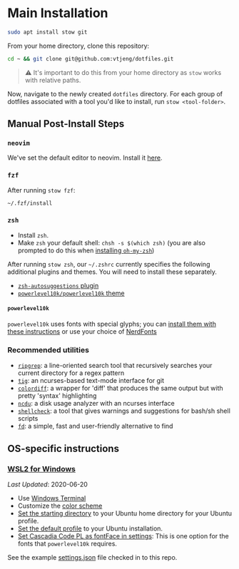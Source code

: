 # Main Installation

```sh
sudo apt install stow git
```

From your home directory, clone this repository:

```sh
cd ~ && git clone git@github.com:vtjeng/dotfiles.git
```

> :warning: It's important to do this from your home directory as `stow` works with relative paths.

Now, navigate to the newly created `dotfiles` directory. For each group of dotfiles associated with a tool you'd like to install, run `stow <tool-folder>`.

## Manual Post-Install Steps

### `neovim`

We've set the default editor to neovim. Install it [here](https://github.com/neovim/neovim/wiki/Installing-Neovim).

### `fzf`

After running `stow fzf`:

```sh
~/.fzf/install
```

### `zsh`

- Install `zsh`.
- Make `zsh` your default shell: `chsh -s $(which zsh)` (you are also prompted to do this when [installing `oh-my-zsh`](https://ohmyz.sh/))

After running `stow zsh`, our `~/.zshrc` currently specifies the following additional plugins and themes. You will need to install these separately.

- [`zsh-autosuggestions` plugin](https://github.com/zsh-users/zsh-autosuggestions)
- [`powerlevel10k/powerlevel10k` theme](https://github.com/romkatv/powerlevel10k)

#### `powerlevel10k`

`powerlevel10k` uses fonts with special glyphs; you can [install them with these instructions](https://github.com/romkatv/powerlevel10k#fonts) or use your choice of [NerdFonts](https://www.nerdfonts.com/)

### Recommended utilities

- [`ripgrep`](https://github.com/BurntSushi/ripgrep): a line-oriented search tool that recursively searches your current directory for a regex pattern
- [`tig`](https://jonas.github.io/tig/): an ncurses-based text-mode interface for git
- [`colordiff`](https://www.colordiff.org/): a wrapper for 'diff' that produces the same output but with pretty 'syntax' highlighting
- [`ncdu`](https://dev.yorhel.nl/ncdu): a disk usage analyzer with an ncurses interface
- [`shellcheck`](https://github.com/koalaman/shellcheck): a tool that gives warnings and suggestions for bash/sh shell scripts
- [`fd`](https://github.com/sharkdp/fd): a simple, fast and user-friendly alternative to find

## OS-specific instructions

### [WSL2 for Windows](https://docs.microsoft.com/en-us/windows/wsl/wsl2-index)

_Last Updated_: 2020-06-20

- Use [Windows Terminal](https://www.microsoft.com/en-us/p/windows-terminal/9n0dx20hk701#activetab=pivot:overviewtab)
- Customize the [color scheme](https://docs.microsoft.com/en-us/windows/terminal/customize-settings/color-schemes)
- [Set the starting directory](https://github.com/microsoft/terminal/issues/2743) to your Ubuntu home directory for your Ubuntu profile.
- [Set the default profile](https://github.com/microsoft/terminal/issues/1466) to your Ubuntu installation.
- [Set Cascadia Code PL as fontFace in settings](https://docs.microsoft.com/en-us/windows/terminal/tutorials/powerline-setup#set-cascadia-code-pl-as-fontface-in-settings): This is one option for the fonts that `powerlevel10k` requires.

See the example [settings.json](./misc/windows-terminal/settings.json) file checked in to this repo.

